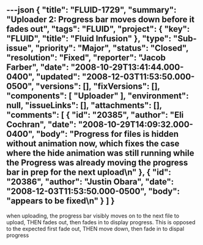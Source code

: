 ---json
{
  "title": "FLUID-1729",
  "summary": "Uploader 2: Progress bar moves down before it fades out",
  "tags": "FLUID",
  "project": {
    "key": "FLUID",
    "title": "Fluid Infusion"
  },
  "type": "Sub-issue",
  "priority": "Major",
  "status": "Closed",
  "resolution": "Fixed",
  "reporter": "Jacob Farber",
  "date": "2008-10-29T13:41:44.000-0400",
  "updated": "2008-12-03T11:53:50.000-0500",
  "versions": [],
  "fixVersions": [],
  "components": [
    "Uploader"
  ],
  "environment": null,
  "issueLinks": [],
  "attachments": [],
  "comments": [
    {
      "id": "20385",
      "author": "Eli Cochran",
      "date": "2008-10-29T14:09:32.000-0400",
      "body": "Progress for files is hidden without animation now, which fixes the case where the hide animation was still running while the Progress was already moving the progress bar in prep for the next upload\n"
    },
    {
      "id": "20386",
      "author": "Justin Obara",
      "date": "2008-12-03T11:53:50.000-0500",
      "body": "appears to be fixed\n"
    }
  ]
}
---
when uploading, the progress bar visibly moves on to the next file to upload, THEN fades out, then fades in to display progress. This is opposed to the expected first fade out, THEN move down, then fade in to dispal progress

        